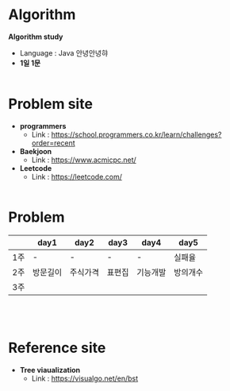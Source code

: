 # Algorithm 
**Algorithm study**
* Language : Java
안녕안녕햐
* **1일 1문**
<br></br>
# Problem site
* **programmers**
    *  Link : https://school.programmers.co.kr/learn/challenges?order=recent
* **Baekjoon**
    * Link : https://www.acmicpc.net/
* **Leetcode**
    * Link : https://leetcode.com/
<br></br>
# Problem
||day1|day2|day3|day4|day5|
|---|---|---|---|---|---|
|1주|-|-|-|-|실패율|
|2주|방문길이|주식가격|표편집|기능개발|방의개수|
|3주|
<br></br>
# Reference site
* **Tree viaualization**
    * Link : https://visualgo.net/en/bst
